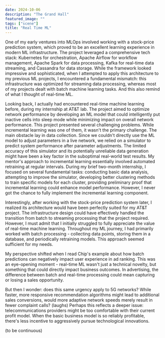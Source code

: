 ```yaml
---
date: 2024-10-06
description: "The Grand Hall"
featured_image: "" 
tags: ["scene"]
title: "Real Time ML"
---
```

One of my early ventures into MLOps involved working with a stock-price prediction system, which proved to be an excellent learning experience in modern ML infrastructure. The project leveraged a comprehensive tech stack: Kubernetes for orchestration, Apache Airflow for workflow management, Apache Spark for data processing, Kafka for real-time data streaming, and Cassandra for data storage. While the framework looked impressive and sophisticated, when I attempted to apply this architecture to my previous ML projects, I encountered a fundamental mismatch: this infrastructure was optimized for streaming data processing, whereas most of my projects dealt with batch machine learning tasks. And this also remind of what I thought of real-time ML. 

Looking back, I actually had encountered real-time machine learning before, during my internship at AT\&T lab. The project aimed to optimize network performance by developing an ML model that could intelligently put inactive cells into sleep mode while minimizing impact on overall network performance. This project presented several challenging problems. While incremental learning was one of them, it wasn't the primary challenge. The main obstacle lay in data collection. Since we couldn't directly use the ML model to adjust parameters in a live network, we relied on a simulator to predict system performance after parameter adjustments. The limited accuracy of this simulator and its potentially unreliable data generation might have been a key factor in the suboptimal real-world test results. My mentor's approach to incremental learning essentially involved automated retraining at regular intervals. During my brief two-month internship, I focused on several fundamental tasks: conducting basic data analysis, attempting to improve the simulator, developing better clustering methods to train specific models for each cluster, providing preliminary proof that incremental learning could enhance model performance. However, I never got the chance to fully implement the incremental learning component. 


Interestingly, after working with the stock-price prediction system later, I realized its architecture would have been perfectly suited for my AT&T project. The infrastructure design could have effectively handled the transition from batch to streaming processing that the project required.
However, I must admit that I initially struggled to fully appreciate the value of real-time machine learning. Throughout my ML journey, I had primarily worked with batch processing - collecting data points, storing them in a database, and periodically retraining models. This approach seemed sufficient for my needs.

My perspective shifted when I read Chip's example about how batch predictions can negatively impact user experience in ad ranking. This was an eye-opening moment - real-time ML wasn't just a technical novelty, but something that could directly impact business outcomes. In advertising, the difference between batch and real-time processing could mean capturing or losing a sales opportunity.

But then I wonder: does this same urgency apply to 5G networks? While faster, more responsive recommendation algorithms might lead to additional sales conversions, would more adaptive network speeds merely result in fewer complaint calls? (laughs) Perhaps this reflects a deeper issue: telecommunications providers might be too comfortable with their current profit model. When the basic business model is so reliably profitable, there's less incentive to aggressively pursue technological innovations.

(to be continuous)